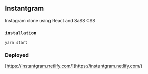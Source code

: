 ## Instantgram

Instagram clone using React and SaSS CSS

### `installation`

`yarn start`

### Deployed

[https://instantgram.netlify.com/](https://instantgram.netlify.com/)
